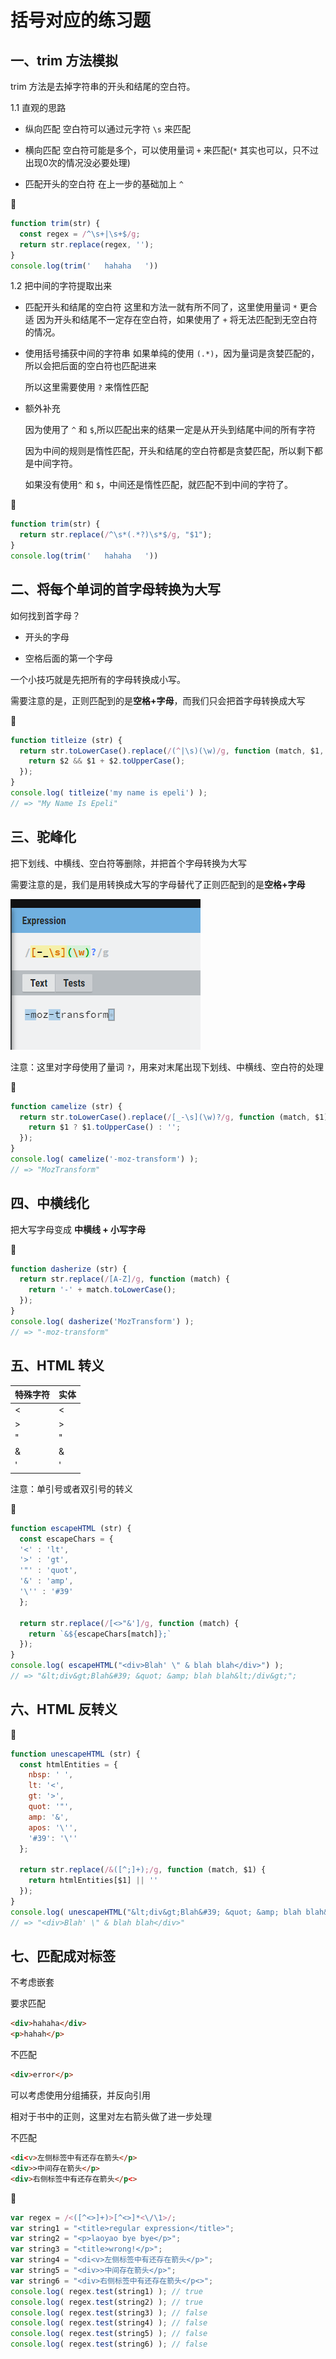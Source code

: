 # 括号对应的练习题

## 一、trim 方法模拟

trim 方法是去掉字符串的开头和结尾的空白符。

1.1 直观的思路

- 纵向匹配
  空白符可以通过元字符 `\s` 来匹配

- 横向匹配
  空白符可能是多个，可以使用量词 `+` 来匹配(`*` 其实也可以，只不过出现0次的情况没必要处理)

- 匹配开头的空白符
  在上一步的基础加上 `^`


:candy: 
```js
function trim(str) {
  const regex = /^\s+|\s+$/g;
  return str.replace(regex, '');
}
console.log(trim('   hahaha   '))
```

1.2 把中间的字符提取出来

- 匹配开头和结尾的空白符
  这里和方法一就有所不同了，这里使用量词 `*` 更合适
  因为开头和结尾不一定存在空白符，如果使用了 `+` 将无法匹配到无空白符的情况。

- 使用括号捕获中间的字符串
  如果单纯的使用 `(.*)`，因为量词是贪婪匹配的，所以会把后面的空白符也匹配进来
  
  所以这里需要使用 `?` 来惰性匹配

- 额外补充

  因为使用了 `^` 和 `$`,所以匹配出来的结果一定是从开头到结尾中间的所有字符

  因为中间的规则是惰性匹配，开头和结尾的空白符都是贪婪匹配，所以剩下都是中间字符。

  如果没有使用`^` 和 `$`，中间还是惰性匹配，就匹配不到中间的字符了。

:candy: 
```js
function trim(str) {
  return str.replace(/^\s*(.*?)\s*$/g, "$1");
}
console.log(trim('   hahaha   '))
```

## 二、将每个单词的首字母转换为大写

如何找到首字母？

- 开头的字母

- 空格后面的第一个字母

一个小技巧就是先把所有的字母转换成小写。

需要注意的是，正则匹配到的是**空格+字母**，而我们只会把首字母转换成大写

:candy: 
```js
function titleize (str) {
  return str.toLowerCase().replace(/(^|\s)(\w)/g, function (match, $1, $2) {
    return $2 && $1 + $2.toUpperCase();
  });
}
console.log( titleize('my name is epeli') );
// => "My Name Is Epeli"
```

## 三、驼峰化

把下划线、中横线、空白符等删除，并把首个字母转换为大写

需要注意的是，我们是用转换成大写的字母替代了正则匹配到的是**空格+字母**

![regexp_3_01](./img/regexp_3_01.jpg)

注意：这里对字母使用了量词 `?`，用来对末尾出现下划线、中横线、空白符的处理

:candy: 
```js
function camelize (str) {
  return str.toLowerCase().replace(/[_-\s](\w)?/g, function (match, $1) {
    return $1 ? $1.toUpperCase() : '';
  });
}
console.log( camelize('-moz-transform') );
// => "MozTransform"
```

## 四、中横线化

把大写字母变成 **中横线 + 小写字母**

:candy: 
```js
function dasherize (str) {
  return str.replace(/[A-Z]/g, function (match) {
    return '-' + match.toLowerCase();
  });
}
console.log( dasherize('MozTransform') );
// => "-moz-transform"
```

## 五、HTML 转义

|   特殊字符  | 实体  |
|  ----  | ----  |
| <  | &lt; |
| >  | &gt; |
| "  | &quot; |
| &  | &amp; |
| '  | &#39; |

注意：单引号或者双引号的转义


:candy: 
```js
function escapeHTML (str) {
  const escapeChars = {
  '<' : 'lt',
  '>' : 'gt',
  '"' : 'quot',
  '&' : 'amp',
  '\'' : '#39'
  };

  return str.replace(/[<>"&']/g, function (match) {
    return `&${escapeChars[match]};`
  });
}
console.log( escapeHTML("<div>Blah' \" & blah blah</div>") );
// => "&lt;div&gt;Blah&#39; &quot; &amp; blah blah&lt;/div&gt;";
```



## 六、HTML 反转义

:candy: 
```js
function unescapeHTML (str) {
  const htmlEntities = {
    nbsp: ' ',
    lt: '<',
    gt: '>',
    quot: '"',
    amp: '&',
    apos: '\'',
    '#39': '\''
  };

  return str.replace(/&([^;]+);/g, function (match, $1) {
    return htmlEntities[$1] || ''
  });
}
console.log( unescapeHTML("&lt;div&gt;Blah&#39; &quot; &amp; blah blah&lt;/div&gt;") );
// => "<div>Blah' \" & blah blah</div>"
```

## 七、匹配成对标签

不考虑嵌套

要求匹配

```html
<div>hahaha</div>
<p>hahah</p>
```

不匹配

```html
<div>error</p>
```

可以考虑使用分组捕获，并反向引用

相对于书中的正则，这里对左右箭头做了进一步处理

不匹配

```html
<di<v>左侧标签中有还存在箭头</p>
<div>>中间存在箭头</p>
<div>右侧标签中有还存在箭头</p<>
```

:candy: 
```js
var regex = /<([^<>]+)>[^<>]*<\/\1>/;
var string1 = "<title>regular expression</title>";
var string2 = "<p>laoyao bye bye</p>";
var string3 = "<title>wrong!</p>";
var string4 = "<di<v>左侧标签中有还存在箭头</p>";
var string5 = "<div>>中间存在箭头</p>";
var string6 = "<div>右侧标签中有还存在箭头</p<>";
console.log( regex.test(string1) ); // true
console.log( regex.test(string2) ); // true
console.log( regex.test(string3) ); // false
console.log( regex.test(string4) ); // false
console.log( regex.test(string5) ); // false
console.log( regex.test(string6) ); // false
```





